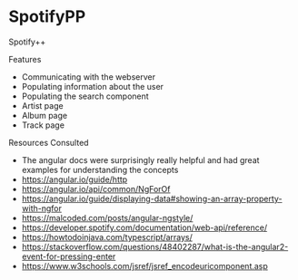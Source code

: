 # SpotifyPP
Spotify++

Features
- Communicating with the webserver
- Populating information about the user
- Populating the search component
- Artist page
- Album page
- Track page

Resources Consulted
- The angular docs were surprisingly really helpful and had great examples for understanding the concepts
- https://angular.io/guide/http
- https://angular.io/api/common/NgForOf
- https://angular.io/guide/displaying-data#showing-an-array-property-with-ngfor
- https://malcoded.com/posts/angular-ngstyle/
- https://developer.spotify.com/documentation/web-api/reference/
- https://howtodoinjava.com/typescript/arrays/
- https://stackoverflow.com/questions/48402287/what-is-the-angular2-event-for-pressing-enter
- https://www.w3schools.com/jsref/jsref_encodeuricomponent.asp
